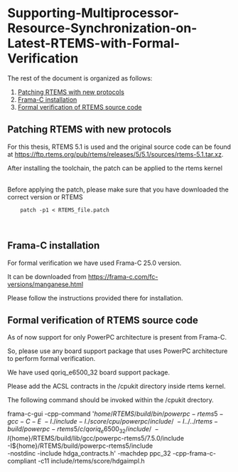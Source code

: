 # Supporting-Multiprocessor-Resource-Synchronization-on-Latest-RTEMS-with-Formal-Verification

The rest of the document is organized as follows:
1. [Patching RTEMS with new protocols](#patching)
2. [Frama-C installation](#installation)
3. [Formal verification of RTEMS source code](#how-to-use-frama-c)

## Patching RTEMS with new protocols

For this thesis, RTEMS 5.1 is used and the original source code can be found at https://ftp.rtems.org/pub/rtems/releases/5/5.1/sources/rtems-5.1.tar.xz.

After installing the toolchain, the patch can be applied to the rtems kernel

<br />
Before applying the patch, please make sure that you have downloaded the correct version or RTEMS

        patch -p1 < RTEMS_file.patch

<br />

## Frama-C installation

For formal verification we have used Frama-C 25.0 version.

It can be downloaded from https://frama-c.com/fc-versions/manganese.html

Please follow the instructions provided there for installation.

## Formal verification of RTEMS source code

As of now support for only PowerPC architecture is present from Frama-C.

So, please use any board support package that uses PowerPC architecture to perform formal verification.

We have used qoriq_e6500_32 board support package.

Please add the ACSL contracts in the /cpukit directory inside rtems kernel.

The following command should be invoked within the /cpukit drectory.

frama-c-gui       -cpp-command '${home}/RTEMS/build/bin/powerpc-rtems5-gcc -C -E \
      -I./include -I./score/cpu/powerpc/include/ \
      -I../../rtems-build/powerpc-rtems5/c/qoriq_e6500_32/include/ \
      -I${home}/RTEMS/build/lib/gcc/powerpc-rtems5/7.5.0/include \
      -I${home}/RTEMS/build/powerpc-rtems5/include \
      -nostdinc -include hdga_contracts.h' -machdep ppc_32 -cpp-frama-c-compliant -c11       include/rtems/score/hdgaimpl.h
   
      
      
      
